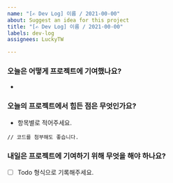 ```yaml
---
name: "[✍️ Dev Log] 이름 / 2021-00-00"
about: Suggest an idea for this project
title: "[✍️ Dev Log] 이름 / 2021-00-00"
labels: dev-log
assignees: LuckyTW

---
```


### **오늘은 어떻게 프로젝트에 기여했나요?**

- 

### **오늘의 프로젝트에서 힘든 점은 무엇인가요?**

- 항목별로 적어주세요.

`// 코드를 첨부해도 좋습니다.`

### **내일은 프로젝트에 기여하기 위해 무엇을 해야 하나요?**

- [ ]  Todo 형식으로 기록해주세요.
